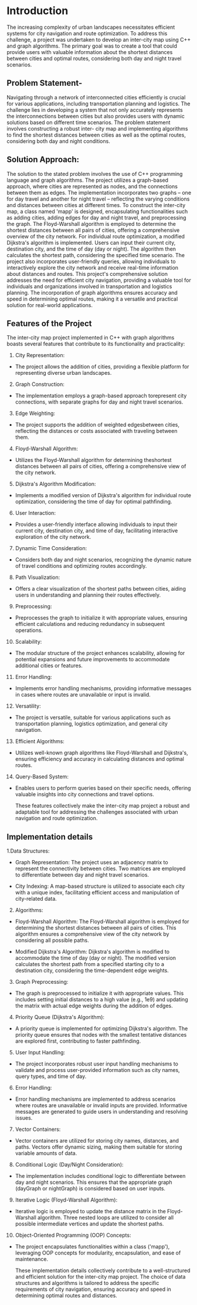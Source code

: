 
# Introduction

The increasing complexity of urban landscapes necessitates efficient
systems for city navigation and route optimization. To address this
challenge, a project was undertaken to develop an inter-city map
using C++ and graph algorithms. The primary goal was to create a
tool that could provide users with valuable information about the
shortest distances between cities and optimal routes, considering both
day and night travel scenarios.

## Problem Statement-
Navigating through a network of interconnected cities efficiently is crucial for various applications, including transportation planning and
logistics. The challenge lies in developing a system that not only
accurately represents the interconnections between cities but also
provides users with dynamic solutions based on different time
scenarios. The problem statement involves constructing a robust inter-
city map and implementing algorithms to find the shortest distances
between cities as well as the optimal routes, considering both day and
night conditions.

## Solution Approach:
The solution to the stated problem involves the use of C++ programming language and graph algorithms. The project utilizes a graph-based approach, where cities are represented as nodes, and the
connections between them as edges. The implementation incorporates
two graphs – one for day travel and another for night travel – reflecting
the varying conditions and distances between cities at different times.
To construct the inter-city map, a class named 'mapp' is designed,
encapsulating functionalities such as adding cities, adding edges for
day and night travel, and preprocessing the graph. The Floyd-Warshall
algorithm is employed to determine the shortest distances between all
pairs of cities, offering a comprehensive overview of the city network.
For individual route optimization, a modified Dijkstra's algorithm is
implemented. Users can input their current city, destination city, and
the time of day (day or night). The algorithm then calculates the
shortest path, considering the specified time scenario. The project also
incorporates user-friendly queries, allowing individuals to interactively
explore the city network and receive real-time information about
distances and routes.
This project's comprehensive solution addresses the need for efficient
city navigation, providing a valuable tool for individuals and
organizations involved in transportation and logistics planning. The
incorporation of graph algorithms ensures accuracy and speed in
determining optimal routes, making it a versatile and practical solution
for real-world applications.

## Features of the Project

The inter-city map project implemented in C++ with graph algorithms
boasts several features that contribute to its functionality and
practicality:
1. City Representation:
* The project allows the addition of cities, providing a flexible platform for      representing diverse urban landscapes.

2. Graph Construction:
* The implementation employs a graph-based approach torepresent city connections, with separate graphs for day and night travel scenarios.

3. Edge Weighting:
* The project supports the addition of weighted edgesbetween cities, reflecting the distances or costs associated with traveling between them.

4. Floyd-Warshall Algorithm:
* Utilizes the Floyd-Warshall algorithm for determining theshortest distances between all pairs of cities, offering a comprehensive view of the city network.

5. Dijkstra's Algorithm Modification:
* Implements a modified version of Dijkstra's algorithm for individual route optimization, considering the time of day for optimal pathfinding.

6. User Interaction:
* Provides a user-friendly interface allowing individuals to input their current city, destination city, and time of day, facilitating interactive exploration of the city network.

7. Dynamic Time Consideration:
* Considers both day and night scenarios, recognizing the dynamic nature of travel conditions and optimizing routes accordingly.
8. Path Visualization:
* Offers a clear visualization of the shortest paths between cities, aiding users in understanding and planning their routes effectively.

9. Preprocessing:
* Preprocesses the graph to initialize it with appropriate values, ensuring efficient calculations and reducing redundancy in subsequent operations.

10. Scalability:
* The modular structure of the project enhances scalability, allowing for potential expansions and future improvements to accommodate additional cities or features.

11. Error Handling:
* Implements error handling mechanisms, providing informative messages in cases where routes are unavailable or input is invalid.
12. Versatility:
* The project is versatile, suitable for various applications such as transportation planning, logistics optimization, and general city navigation.
13. Efficient Algorithms:
* Utilizes well-known graph algorithms like Floyd-Warshall and Dijkstra's, ensuring efficiency and accuracy in calculating distances and optimal routes.

14. Query-Based System:
* Enables users to perform queries based on their specific needs, offering valuable insights into city connections and travel options.

    These features collectively make the inter-city map project a robust and adaptable tool for addressing the challenges associated with urban navigation and route optimization.


## Implementation details

1.Data Structures:

* Graph Representation: The project uses an adjacency matrix to represent the connectivity between cities. Two matrices are employed to differentiate between day and night travel scenarios.

* City Indexing: A map-based structure is utilized to associate each city with a unique index, facilitating efficient access and manipulation of city-related data.

2. Algorithms:
* Floyd-Warshall Algorithm: The Floyd-Warshall algorithm is employed for determining the shortest distances between all pairs of cities. This algorithm ensures a comprehensive view of the city network by considering all possible paths.

* Modified Dijkstra's Algorithm: Dijkstra's algorithm is modified to accommodate the time of day (day or night). The modified version calculates the shortest path from a specified starting city to a destination city, considering the time-dependent edge weights.

3. Graph Preprocessing:
* The graph is preprocessed to initialize it with appropriate values. This includes setting initial distances to a high value (e.g., 1e9) and updating the matrix with actual edge weights during the addition of edges.

4. Priority Queue (Dijkstra's Algorithm):
* A priority queue is implemented for optimizing Dijkstra's algorithm. The priority queue ensures that nodes with the smallest tentative distances are explored first, contributing to faster pathfinding.

5. User Input Handling:

* The project incorporates robust user input handling mechanisms to validate and process user-provided information such as city names, query types, and time of day.

6. Error Handling:

* Error handling mechanisms are implemented to address scenarios where routes are unavailable or invalid inputs are provided. Informative messages are generated to guide users in understanding and resolving issues.

7. Vector Containers:
* Vector containers are utilized for storing city names, distances, and paths. Vectors offer dynamic sizing, making them suitable for storing variable amounts of data.

8. Conditional Logic (Day/Night Consideration):
* The implementation includes conditional logic to differentiate between day and night scenarios. This ensures that the appropriate graph (dayGraph or nightGraph) is considered based on user inputs.

9. Iterative Logic (Floyd-Warshall Algorithm):
* Iterative logic is employed to update the distance matrix in the Floyd-Warshall algorithm. Three nested loops are utilized to consider all possible intermediate vertices and update the shortest paths.

10. Object-Oriented Programming (OOP) Concepts:
* The project encapsulates functionalities within a class ('mapp'), leveraging OOP concepts for modularity, encapsulation, and ease of maintenance.

    These implementation details collectively contribute to a well-structured and efficient solution for the inter-city map project. The choice of data structures and algorithms is tailored to address the specific requirements of city navigation, ensuring accuracy and speed in determining optimal routes and distances.
